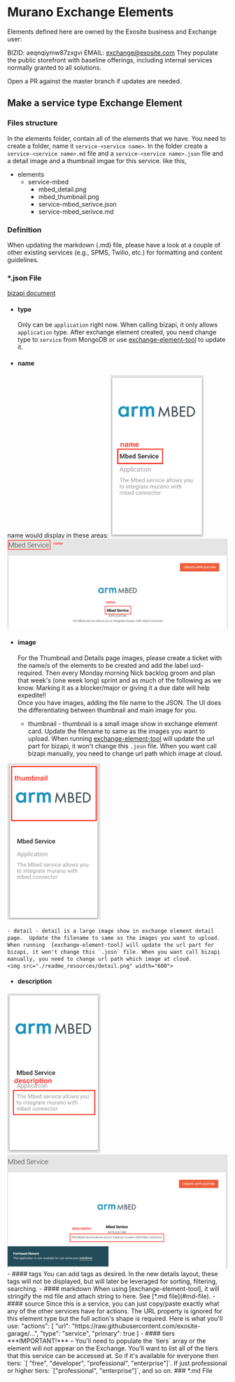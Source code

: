 # Murano Exchange Elements
Elements defined here are owned by the Exosite business and Exchange user:

BIZID: aeqnqiymw87zxgvi
EMAIL: exchange@exosite.com
They populate the public storefront with baseline offerings, including internal services normally granted to all solutions.

Open a PR against the master branch if updates are needed.

## Make a service type Exchange Element
### Files structure
In the elements folder, contain all of the elements that we have. You need to create a folder, name it `service-<service name>`. In the folder create  a `service-<service name>.md` file and a `service-<service name>.json` file and a detail image and a thumbnail imgae for this service.  like this,
- elements
	- service-mbed
		- mbed_detail.png
		- mbed_thumbnail.png
		- service-mbed_serivce.json
		- service-mbed_serivce.md
		     
### Definition
When updating the markdown (.md) file, please have a look at a couple of other existing services (e.g., SPMS, Twilio, etc.) for formatting and content guidelines.
### *.json File
[bizapi document](https://docs.google.com/document/d/1VlFmkiNcBK9AX6BpgV-E_5EDGgt0K_L5exJcgv6gEDQ/edit#heading=h.l6fiheqnpa08)
- #### type 
	Only can be `application` right now. When calling bizapi, it only allows `application` type. After exchange element created, you need change type to `service` from MongoDB or use [exchange-element-tool] to update it.
- #### name
name would display in these areas:
<img src="./readme_resources/name.png" width="213">
<img src="./readme_resources/name2.png" width="600">

- #### image
	For the Thumbnail and Details page images, please create a ticket with the name/s of the elements to be created and add the label uxd-required. Then every Monday morning Nick backlog groom and plan that week's (one week long) sprint and as much of the following as we know.
Marking it as a blocker/major or giving it a due date will help expedite!!  
	Once you have images, adding the file name to the JSON.  The UI does the differentiating between thumbnail and main image for you.
	
	- thumbnail - thumbnail is a small image show in exchange element card. Update the filename to same as the images you want to upload. When running  [exchange-element-tool] will update the url part for bizapi, it won't change this `.josn` file. When you want call bizapi manually, you need to change url path which image at cloud.
<img src="./readme_resources/thumbnail.png" width="213">

	- detail - detail is a large image show in exchange element detail page.  Update the filename to same as the images you want to upload. When running  [exchange-element-tool] will update the url part for bizapi, it won't change this `.josn` file. When you want call bizapi manually, you need to change url path which image at cloud.  
	<img src="./readme_resources/detail.png" width="600">
- #### description
<img src="./readme_resources/description.png" width="213">
<img src="./readme_resources/description2.png" width="600">
- #### tags
	You can add tags as desired.  In the new details layout, these tags will not be displayed, but will later be leveraged for sorting, filtering, searching.
- #### markdown
	When using [exchange-element-tool], it will stringify the md file and attach string to here. See [*.md file](#md-file).
- #### source
	Since this is a service, you can just copy/paste exactly what any of the other services have for actions. The URL property is ignored for this element type but the full action's shape is required.  Here is what you'll use:
"actions": [
    "url": "https://raw.githubusercontent.com/exosite-garage/...",
    "type": "service",
    "primary": true
]
- #### tiers
	***IMPORTANT!*** – You'll need to populate the `tiers` array or the element will not appear on the Exchange.  You'll want to list all of the tiers that this service can be accessed at.  So if it's available for everyone then tiers: `[ "free", "developer", "professional", "enterprise"]`. If just professional or higher tiers: `["professional", "enterprise"]`, and so on.
### *.md File


 [exchange-element-tool]:https://github.com/exosite/dqa-env/tree/master/bin/exchange-element-tool

















































































































































































































































































































































































































































































































































































































































































































































































































































































